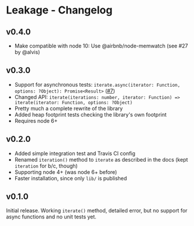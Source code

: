 # Leakage - Changelog

## v0.4.0

- Make compatible with node 10: Use @airbnb/node-memwatch (see #27 by @alvis)

## v0.3.0

- Support for asynchronous tests: `iterate.async(iterator: Function, options: ?Object): Promise<Result>` ([#7](https://github.com/andywer/leakage/issues/7))
- Changed API: `iterate(iterations: number, iterator: Function) => iterate(iterator: Function, options: ?Object)`
- Pretty much a complete rewrite of the library
- Added heap footprint tests checking the library's own footprint
- Requires node 6+

## v0.2.0

- Added simple integration test and Travis CI config
- Renamed `iteration()` method to `iterate` as described in the docs (kept `iteration` for b/c, though)
- Supporting node 4+ (was node 6+ before)
- Faster installation, since only `lib/` is published

## v0.1.0

Initial release. Working `iterate()` method, detailed error, but no support for async functions and no unit tests yet.
